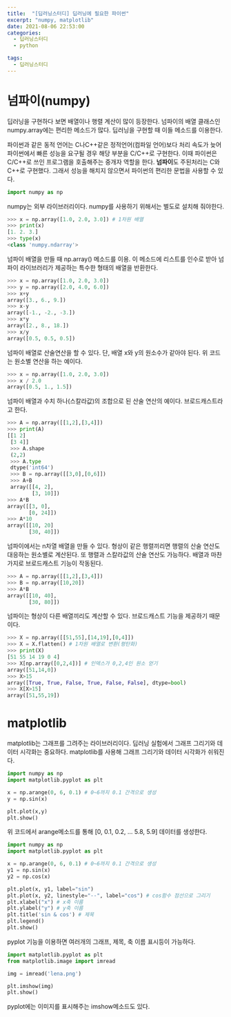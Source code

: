 ```yaml
---
title:  "[딥러닝스터디] 딥러닝에 필요한 파이썬"
excerpt: "numpy, matplotlib"
date: 2021-08-06 22:53:00
categories:
  - 딥러닝스터디
  - python

tags:
  - 딥러닝스터디
---
```



# 넘파이(numpy)

딥러닝을 구현하다 보면 배열이나 행렬 계산이 많이 등장한다. 넘파이의 배열 클래스인 numpy.array에는 편리한 메소드가 많다. 딥러닝을 구현할 때 이들 메소드를 이용한다.

파이썬과 같은 동적 언어는 C나C++같은 정적언어(컴파일 언어)보다 처리 속도가 늦어 파이썬에서 빠른 성능을 요구될 경우 해당 부분을 C/C++로 구현한다. 이때 파이썬은 C/C++로 쓰인 프로그램을 호출해주는 중개자 역할을 한다. **넘파이**도 주된처리는 C와 C++로 구현했다. 그래서 성능을 해치지 않으면서 파이썬의 편리한 문법을 사용할 수 있다.


```python
import numpy as np
```
numpy는 외부 라이브러리이다. numpy를 사용하기 위해서는 별도로 설치해 줘야한다.


```python
>>> x = np.array([1.0, 2.0, 3.0]) # 1차원 배열
>>> print(x)
[1. 2. 3.]
>>> type(x)
<class 'numpy.ndarray'>
```
넘파이 배열을 만들 때 np.array() 메소드를 이용. 이 메소드에 리스트를 인수로 받아 넘파이 라이브러리가 제공하는 특수한 형태의 배열을 반환한다.

```python
>>> x = np.array([1.0, 2.0, 3.0])
>>> y = np.array([2.0, 4.0, 6.0])
>>> x+y
array([3., 6., 9.])
>>> x-y
array([-1., -2., -3.])
>>> x*y
array([2., 8., 18.])
>>> x/y
array([0.5, 0.5, 0.5])
```
넘파이 배열로 산술연산을 할 수 있다. 단, 배열 x와 y의 원소수가 같아야 된다.
위 코드는 원소별 연산을 하는 예이다.

```python
>>> x = np.array([1.0, 2.0, 3.0])
>>> x / 2.0
array([0.5, 1., 1.5])
```
넘파이 배열과 수치 하나(스칼라값)의 조합으로 된 산술 연산의 예이다.
브로드캐스트라고 한다.

```python
>>> A = np.array([[1,2],[3,4]])
>>> print(A)
[[1 2]
 [3 4]]
 >>> A.shape
 (2,2)
 >>> A.type
 dtype('int64')
 >>> B = np.array([[3,0],[0,6]])
 >>> A+B
 array([[4, 2],
        [3, 10]])
>>> A*B
array([[3, 0],
       [0, 24]])
>>> A*10
array([[10, 20]
       [30, 40]])
```
넘파이에서는 n차열 배열을 만들 수 있다. 
형상이 같은 행렬끼리면 행렬의 산술 연산도 대응하는 원소별로 계산된다.
또 행렬과 스칼라값의 산술 연산도 가능하다. 배열과 마찬가지로 브로드캐스트 기능이 작동된다.

```python
>>> A = np.array([[1,2],[3,4]])
>>> B = np.array([10,20])
>>> A*B
array([[10, 40],
       [30, 80]])
```
넘파이는 형상이 다른 배열끼리도 계산할 수 있다. 브로드캐스트 기능을 제공하기 때문이다. 

```python
>>> X = np.array([[51,55],[14,19],[0,4]])
>>> X = X.flatten() # 1차원 배열로 변환(평탄화)
>>> print(X)
[51 55 14 19 0 4]
>>> X[np.array([0,2,4])] # 인덱스가 0,2,4인 원소 얻기
array([51,14,0])
>>> X>15
array([True, True, False, True, False, False], dtype=bool)
>>> X[X>15]
array([51,55,19])
```

# matplotlib

matplotlib는 그래프를 그려주는 라이브러리이다.
딥러닝 실험에서 그래프 그리기와 데이터 시각화는 중요하다. 
matplotlib를 사용해 그래프 그리기와 데이터 시각화가 쉬워진다.

```python
import numpy as np
import matplotlib.pyplot as plt

x = np.arange(0, 6, 0.1) # 0~6까지 0.1 간격으로 생성
y = np.sin(x)

plt.plot(x,y)
plt.show()
```
위 코드에서 arange메소드를 통해 [0, 0.1, 0.2, ... 5.8, 5.9] 데이터를 생성한다.

```python
import numpy as np
import matplotlib.pyplot as plt

x = np.arange(0, 6, 0.1) # 0~6까지 0.1 간격으로 생성
y1 = np.sin(x)
y2 = np.cos(x)

plt.plot(x, y1, label="sin")
plt.plot(x, y2, linestyle="--", label="cos") # cos함수 점선으로 그리기
plt.xlabel("x") # x축 이름
plt.ylabel("y") # y축 이름
plt.title('sin & cos') # 제목
plt.legend()
plt.show()
```

pyplot 기능을 이용하면 여러개의 그래프, 제목, 축 이름 표시등이 가능하다.

```python
import matplotlib.pyplot as plt
from matplotlib.image import imread

img = imread('lena.png')

plt.imshow(img)
plt.show()
```
pyplot에는 이미지를 표시해주는 imshow메소드도 있다.


